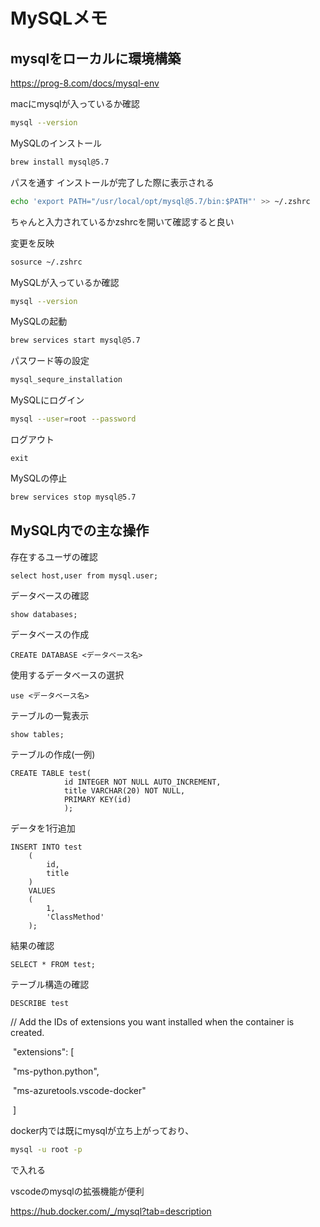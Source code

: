 # MySQLメモ

## mysqlをローカルに環境構築

https://prog-8.com/docs/mysql-env

macにmysqlが入っているか確認

```bash
mysql --version
```

MySQLのインストール

```bash
brew install mysql@5.7
```

パスを通す インストールが完了した際に表示される

```bash
echo 'export PATH="/usr/local/opt/mysql@5.7/bin:$PATH"' >> ~/.zshrc
```

ちゃんと入力されているかzshrcを開いて確認すると良い



変更を反映

```bash
sosurce ~/.zshrc
```

MySQLが入っているか確認 

```bash
mysql --version
```



MySQLの起動 

```bash
brew services start mysql@5.7
```

パスワード等の設定 

```bash
mysql_sequre_installation
```

MySQLにログイン 

```bash
mysql --user=root --password
```

ログアウト

```mysql
exit
```

MySQLの停止 

```bash
brew services stop mysql@5.7
```

## MySQL内での主な操作

存在するユーザの確認

```mysql
select host,user from mysql.user;
```



データベースの確認

```mysql
show databases;
```

データベースの作成

```mysql
CREATE DATABASE <データベース名>
```

使用するデータベースの選択

```mysql
use <データベース名>
```

テーブルの一覧表示

```mysql
show tables;
```



テーブルの作成(一例)

```mysql
CREATE TABLE test(
			id INTEGER NOT NULL AUTO_INCREMENT,
			title VARCHAR(20) NOT NULL,
			PRIMARY KEY(id)
			);
```

データを1行追加

```mysql
INSERT INTO test
	(
		id,
		title
	)
	VALUES
	(
		1,
		'ClassMethod'
	);
```

結果の確認

```mysql
SELECT * FROM test;
```

テーブル構造の確認

```mysql
DESCRIBE test
```





// Add the IDs of extensions you want installed when the container is created.

​    "extensions": [

​        "ms-python.python",

​        "ms-azuretools.vscode-docker"

​    ]



docker内では既にmysqlが立ち上がっており、

```bash
mysql -u root -p
```

で入れる

vscodeのmysqlの拡張機能が便利



https://hub.docker.com/_/mysql?tab=description

